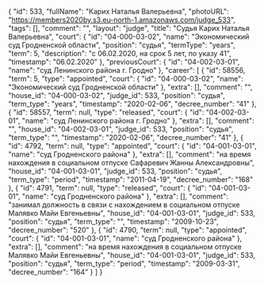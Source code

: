 {
    "id": 533,
    "fullName": "Карих Наталья Валерьевна",
    "photoURL": "https://members2020by.s3.eu-north-1.amazonaws.com/judge_533",
    "tags": [],
    "comment": "",
    "layout": "judge",
    "title": "Судья Карих Наталья Валерьевна",
    "court": {
        "id": "04-000-03-02",
        "name": "Экономический суд Гродненской области",
        "position": "судья",
        "termType": "years",
        "term": 5,
        "description": "c 06.02.2020, на срок 5 лет, по указу 41",
        "timestamp": "06.02.2020"
    },
    "previousCourt": {
        "id": "04-002-03-01",
        "name": "суд Ленинского района г. Гродно"
    },
    "career": [
        {
            "id": 58556,
            "term": 5,
            "type": "appointed",
            "court": {
                "id": "04-000-03-02",
                "name": "Экономический суд Гродненской области"
            },
            "extra": [],
            "comment": "",
            "house_id": "04-000-03-02",
            "judge_id": 533,
            "position": "судья",
            "term_type": "years",
            "timestamp": "2020-02-06",
            "decree_number": "41"
        },
        {
            "id": 58557,
            "term": null,
            "type": "released",
            "court": {
                "id": "04-002-03-01",
                "name": "суд Ленинского района г. Гродно"
            },
            "extra": [],
            "comment": "",
            "house_id": "04-002-03-01",
            "judge_id": 533,
            "position": "судья",
            "term_type": "",
            "timestamp": "2020-02-06",
            "decree_number": "41"
        },
        {
            "id": 4792,
            "term": null,
            "type": "appointed",
            "court": {
                "id": "04-001-03-01",
                "name": "суд Гродненского района"
            },
            "extra": [],
            "comment": "на время нахождения в социальном отпуске Сафаревич Жанны Александровны",
            "house_id": "04-001-03-01",
            "judge_id": 533,
            "position": "судья",
            "term_type": "period",
            "timestamp": "2011-04-19",
            "decree_number": "168"
        },
        {
            "id": 4791,
            "term": null,
            "type": "released",
            "court": {
                "id": "04-001-03-01",
                "name": "суд Гродненского района"
            },
            "extra": [],
            "comment": "занимал должность в связи с нахождением в социальном отпуске Малявко Майи Евгеньевны",
            "house_id": "04-001-03-01",
            "judge_id": 533,
            "position": "судья",
            "term_type": "",
            "timestamp": "2009-10-23",
            "decree_number": "520"
        },
        {
            "id": 4790,
            "term": null,
            "type": "appointed",
            "court": {
                "id": "04-001-03-01",
                "name": "суд Гродненского района"
            },
            "extra": [],
            "comment": "на время нахождения в социальном отпуске Малявко Майи Евгеньевны",
            "house_id": "04-001-03-01",
            "judge_id": 533,
            "position": "судья",
            "term_type": "period",
            "timestamp": "2009-03-31",
            "decree_number": "164"
        }
    ]
}